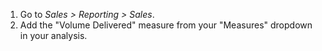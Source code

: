 1.  Go to *Sales \> Reporting \> Sales*.
2.  Add the "Volume Delivered" measure from your "Measures" dropdown in
    your analysis.
